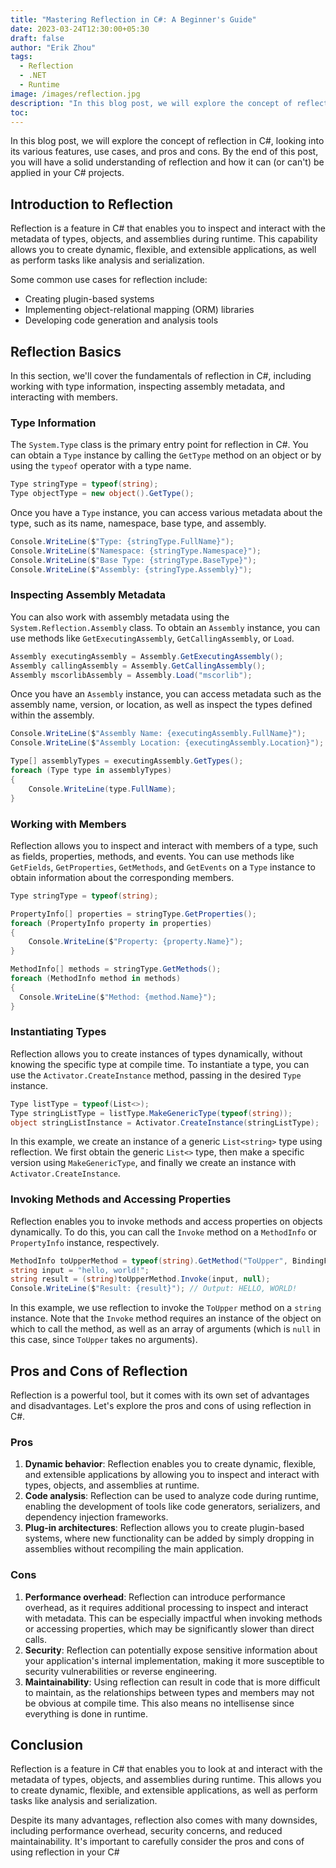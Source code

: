 ```yaml
---
title: "Mastering Reflection in C#: A Beginner's Guide"
date: 2023-03-24T12:30:00+05:30
draft: false
author: "Erik Zhou"
tags:
  - Reflection
  - .NET
  - Runtime
image: /images/reflection.jpg
description: "In this blog post, we will explore the concept of reflection in C#, looking into its various features, use cases, and pros and cons. By the end of this post, you will have a solid understanding of reflection and how it can (or can't) be applied in your C# projects."
toc: 
---
```


In this blog post, we will explore the concept of reflection in C#, looking into its various features, use cases, and pros and cons. By the end of this post, you will have a solid understanding of reflection and how it can (or can't) be applied in your C# projects.

## Introduction to Reflection

Reflection is a feature in C# that enables you to inspect and interact with the metadata of types, objects, and assemblies during runtime. This capability allows you to create dynamic, flexible, and extensible applications, as well as perform tasks like analysis and serialization.

Some common use cases for reflection include:

- Creating plugin-based systems
- Implementing object-relational mapping (ORM) libraries
- Developing code generation and analysis tools

## Reflection Basics

In this section, we'll cover the fundamentals of reflection in C#, including working with type information, inspecting assembly metadata, and interacting with members.

### Type Information

The `System.Type` class is the primary entry point for reflection in C#. You can obtain a `Type` instance by calling the `GetType` method on an object or by using the `typeof` operator with a type name.

```csharp
Type stringType = typeof(string);
Type objectType = new object().GetType();
```

Once you have a `Type` instance, you can access various metadata about the type, such as its name, namespace, base type, and assembly.

```csharp
Console.WriteLine($"Type: {stringType.FullName}");
Console.WriteLine($"Namespace: {stringType.Namespace}");
Console.WriteLine($"Base Type: {stringType.BaseType}");
Console.WriteLine($"Assembly: {stringType.Assembly}");
```

### Inspecting Assembly Metadata

You can also work with assembly metadata using the `System.Reflection.Assembly` class. To obtain an `Assembly` instance, you can use methods like `GetExecutingAssembly`, `GetCallingAssembly`, or `Load`.

```csharp
Assembly executingAssembly = Assembly.GetExecutingAssembly();
Assembly callingAssembly = Assembly.GetCallingAssembly();
Assembly mscorlibAssembly = Assembly.Load("mscorlib");
```

Once you have an `Assembly` instance, you can access metadata such as the assembly name, version, or location, as well as inspect the types defined within the assembly.

```csharp
Console.WriteLine($"Assembly Name: {executingAssembly.FullName}");
Console.WriteLine($"Assembly Location: {executingAssembly.Location}");

Type[] assemblyTypes = executingAssembly.GetTypes();
foreach (Type type in assemblyTypes)
{
    Console.WriteLine(type.FullName);
}
```

### Working with Members

Reflection allows you to inspect and interact with members of a type, such as fields, properties, methods, and events. You can use methods like `GetFields`, `GetProperties`, `GetMethods`, and `GetEvents` on a `Type` instance to obtain information about the corresponding members.

```csharp
Type stringType = typeof(string);

PropertyInfo[] properties = stringType.GetProperties();
foreach (PropertyInfo property in properties)
{
    Console.WriteLine($"Property: {property.Name}");
}

MethodInfo[] methods = stringType.GetMethods();
foreach (MethodInfo method in methods)
{
  Console.WriteLine($"Method: {method.Name}");
}
```


### Instantiating Types

Reflection allows you to create instances of types dynamically, without knowing the specific type at compile time. To instantiate a type, you can use the `Activator.CreateInstance` method, passing in the desired `Type` instance.

```csharp
Type listType = typeof(List<>);
Type stringListType = listType.MakeGenericType(typeof(string));
object stringListInstance = Activator.CreateInstance(stringListType);
```

In this example, we create an instance of a generic `List<string>` type using reflection. We first obtain the generic `List<>` type, then make a specific version using `MakeGenericType`, and finally we create an instance with `Activator.CreateInstance`.

### Invoking Methods and Accessing Properties

Reflection enables you to invoke methods and access properties on objects dynamically. To do this, you can call the `Invoke` method on a `MethodInfo` or `PropertyInfo` instance, respectively.

```csharp
MethodInfo toUpperMethod = typeof(string).GetMethod("ToUpper", BindingFlags.Public | BindingFlags.Instance);
string input = "hello, world!";
string result = (string)toUpperMethod.Invoke(input, null);
Console.WriteLine($"Result: {result}"); // Output: HELLO, WORLD!
```

In this example, we use reflection to invoke the `ToUpper` method on a `string` instance. Note that the `Invoke` method requires an instance of the object on which to call the method, as well as an array of arguments (which is `null` in this case, since `ToUpper` takes no arguments).

## Pros and Cons of Reflection

Reflection is a powerful tool, but it comes with its own set of advantages and disadvantages. Let's explore the pros and cons of using reflection in C#.

### Pros

1. **Dynamic behavior**: Reflection enables you to create dynamic, flexible, and extensible applications by allowing you to inspect and interact with types, objects, and assemblies at runtime.
2. **Code analysis**: Reflection can be used to analyze code during runtime, enabling the development of tools like code generators, serializers, and dependency injection frameworks.
3. **Plug-in architectures**: Reflection allows you to create plugin-based systems, where new functionality can be added by simply dropping in assemblies without recompiling the main application.

### Cons
1. **Performance overhead**: Reflection can introduce performance overhead, as it requires additional processing to inspect and interact with metadata. This can be especially impactful when invoking methods or accessing properties, which may be significantly slower than direct calls.
2. **Security**: Reflection can potentially expose sensitive information about your application's internal implementation, making it more susceptible to security vulnerabilities or reverse engineering.
3. **Maintainability**: Using reflection can result in code that is more difficult to maintain, as the relationships between types and members may not be obvious at compile time. This also means no intellisense since everything is done in runtime.

## Conclusion

Reflection is a feature in C# that enables you to look at and interact with the metadata of types, objects, and assemblies during runtime. This allows you to create dynamic, flexible, and extensible applications, as well as perform tasks like analysis and serialization.

Despite its many advantages, reflection also comes with many downsides, including performance overhead, security concerns, and reduced maintainability. It's important to carefully consider the pros and cons of using reflection in your C#